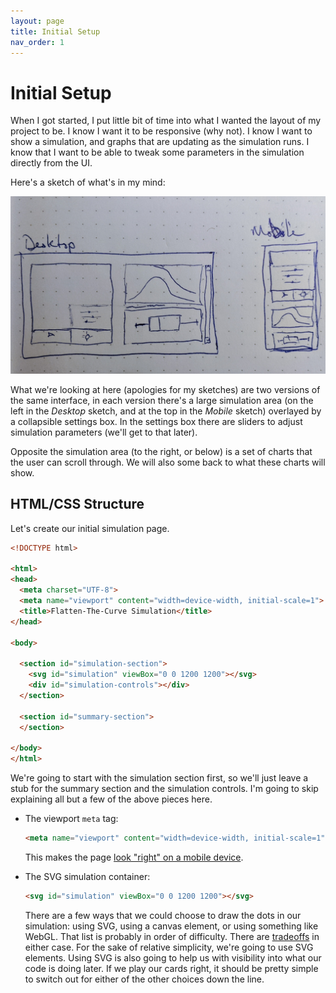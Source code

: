 ```yaml
---
layout: page
title: Initial Setup
nav_order: 1
---
```


# Initial Setup

When I got started, I put little bit of time into what I wanted the layout of my project to be. I know I want it to be responsive (why not). I know I want to show a simulation, and graphs that are updating as the simulation runs. I know that I want to be able to tweak some parameters in the simulation directly from the UI.

Here's a sketch of what's in my mind:

![Initial sketch of UI](images/initial-sketch.jpg)

What we're looking at here (apologies for my sketches) are two versions of the same interface, in each version there's a large simulation area (on the left in the _Desktop_ sketch, and at the top in the _Mobile_ sketch) overlayed by a collapsible settings box. In the settings box there are sliders to adjust simulation parameters (we'll get to that later).

Opposite the simulation area (to the right, or below) is a set of charts that the user can scroll through. We will also some back to what these charts will show.

## HTML/CSS Structure

Let's create our initial simulation page.

```html
<!DOCTYPE html>

<html>
<head>
  <meta charset="UTF-8">
  <meta name="viewport" content="width=device-width, initial-scale=1">
  <title>Flatten-The-Curve Simulation</title>
</head>

<body>

  <section id="simulation-section">
    <svg id="simulation" viewBox="0 0 1200 1200"></svg>
    <div id="simulation-controls"></div>
  </section>

  <section id="summary-section">
  </section>

</body>
</html>
```

We're going to start with the simulation section first, so we'll just leave a stub for the summary section and the simulation controls. I'm going to skip explaining all but a few of the above pieces here.

* The viewport `meta` tag:

  ```html
  <meta name="viewport" content="width=device-width, initial-scale=1">
  ```

  This makes the page [look "right" on a mobile device](https://developer.mozilla.org/en-US/docs/Mozilla/Mobile/Viewport_meta_tag).

* The SVG simulation container:

  ```html
  <svg id="simulation" viewBox="0 0 1200 1200"></svg>
  ```

  There are a few ways that we could choose to draw the dots in our simulation: using SVG, using a canvas element, or using something like WebGL. That list is probably in order of difficulty. There are [tradeoffs](http://dataquarium.io/svg-canvas-webgl/) in either case. For the sake of relative simplicity, we're going to use SVG elements. Using SVG is also going to help us with visibility into what our code is doing later. If we play our cards right, it should be pretty simple to switch out for either of the other choices down the line.
